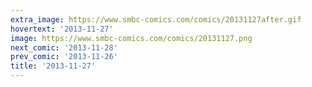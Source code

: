 ```yaml
---
extra_image: https://www.smbc-comics.com/comics/20131127after.gif
hovertext: '2013-11-27'
image: https://www.smbc-comics.com/comics/20131127.png
next_comic: '2013-11-28'
prev_comic: '2013-11-26'
title: '2013-11-27'
---
```


